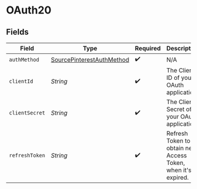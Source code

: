 # OAuth20


## Fields

| Field                                                                         | Type                                                                          | Required                                                                      | Description                                                                   |
| ----------------------------------------------------------------------------- | ----------------------------------------------------------------------------- | ----------------------------------------------------------------------------- | ----------------------------------------------------------------------------- |
| `authMethod`                                                                  | [SourcePinterestAuthMethod](../../models/shared/SourcePinterestAuthMethod.md) | :heavy_check_mark:                                                            | N/A                                                                           |
| `clientId`                                                                    | *String*                                                                      | :heavy_check_mark:                                                            | The Client ID of your OAuth application                                       |
| `clientSecret`                                                                | *String*                                                                      | :heavy_check_mark:                                                            | The Client Secret of your OAuth application.                                  |
| `refreshToken`                                                                | *String*                                                                      | :heavy_check_mark:                                                            | Refresh Token to obtain new Access Token, when it's expired.                  |